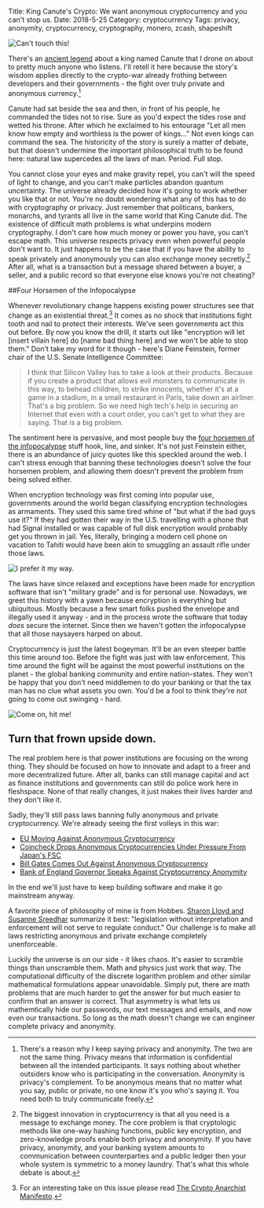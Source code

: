Title: King Canute's Crypto: We want anonymous cryptocurrency and you can't stop us.
Date: 2018-5-25
Category: cryptocurrency
Tags: privacy, anonymity, cryptocurrency, cryptography, monero, zcash, shapeshift 

![Can't touch this!](/images/you-cant-touch-this.jpg)

There's an [ancient legend](https://en.wikipedia.org/wiki/King_Canute_and_the_tide) about a king named Canute that I drone on about to pretty much anyone who listens. I'll retell it here because the story's wisdom applies directly to the crypto-war already frothing between developers and their governments - the fight over truly private and anonymous currency.[^1] 

Canute had sat beside the sea and then, in front of his people, he commanded the tides not to rise. Sure as you'd expect the tides rose and wetted his throne. After which he exclaimed to his entourage "Let all men know how empty and worthless is the power of kings..." Not even kings can command the sea. The historicity of the story is surely a matter of debate, but that doesn't undermine the important philosophical truth to be found here: natural law supercedes all the laws of man. Period. Full stop.

You cannot close your eyes and make gravity repel, you can't will the speed of light to change, and you can't make particles abandon quantum uncertainty. The universe already decided how it's going to work whether you like that or not. You're no doubt wondering what any of this has to do with cryptography or privacy. Just remember that politicans, bankers, monarchs, and tyrants all live in the same world that King Canute did. The existence of difficult math problems is what underpins modern cryptography. I don't care how much money or power you have, you can't escape math. This universe respects privacy even when powerful people don't want to. It just happens to be the case that if you have the ability to speak privately and anonymously you can also exchange money secretly.[^2] After all, what is a transaction but a message shared between a buyer, a seller, and a public record so that everyone else knows you're not cheating? 

##Four Horsemen of the Infopocalypse

Whenever revolutionary change happens existing power structures see that change as an existential threat.[^3] It comes as no shock that institutions fight tooth and nail to protect their interests. We've seen governments act this out before. By now you know the drill, it starts out like "encryption will let [insert villain here] do [name bad thing here] and we won't be able to stop them." Don't take my word for it though - here's Diane Feinstein, former chair of the U.S. Senate Intelligence Committee:

>I think that Silicon Valley has to take a look at their products. Because if you create a product that allows evil monsters to communicate in this way, to behead children, to strike innocents, whether it's at a game in a stadium, in a small restaurant in Paris, take down an airliner. That's a big problem. So we need high tech's help in securing an Internet that even with a court order, you can't get to what they are saying. That is a big problem.

The sentiment here is pervasive, and most people buy the [four horsemen of the infopocalypse](https://en.wikipedia.org/wiki/Four_Horsemen_of_the_Infocalypse) stuff hook, line, and sinker. It's not just Feinstein either, there is an abundance of juicy quotes like this speckled around the web. I can't stress enough that banning these technologies doesn't solve the four horsemen problem, and allowing them doesn't prevent the problem from being solved either.</rant>

When encryption technology was first coming into popular use, governments around the world began classifying encryption technologies as armaments. They used this same tired whine of "but what if the bad guys use it?" If they had gotten their way in the U.S. travelling with a phone that had Signal installed or was capable of full disk encryption would probably get you thrown in jail. Yes, literally, bringing a modern cell phone on vacation to Tahiti would have been akin to smuggling an assault rifle under those laws. 

![I prefer it my way.](/images/prefer-it-my-way.gif)

The laws have since relaxed and exceptions have been made for encryption software that isn't "military grade" and is for personal use. Nowadays, we greet this history with a yawn because encryption is everything but ubiquitous. Mostly because a few smart folks pushed the envelope and illegally used it anyway - and in the process wrote the software that today *does* secure the internet. Since then we haven't gotten the infopocalypse that all those naysayers harped on about.

Cryptocurrency is just the latest bogeyman. It'll be an even steeper battle this time around too. Before the fight was just with law enforcement. This time around the fight will be against the most powerful institutions on the planet - the global banking community and entire nation-states. They won't be happy that you don't need middlemen to do your banking or that the tax man has no clue what assets you own. You'd be a fool to think they're not going to come out swinging - hard. 

![Come on, hit me!](/images/hit-me.gif)

## Turn that frown upside down.

The real problem here is that power institutions are focusing on the wrong thing. They should be focused on how to innovate and adapt to a freer and more decentralized future. After all, banks can still manage capital and act as finance institutions and governments can still do police work here in fleshspace. None of that really changes, it just makes their lives harder and they don't like it.

Sadly, they'll still pass laws banning fully anonymous and private cryptocurrency. We're already seeing the first volleys in this war:

* [EU Moving Against Anonymous Cryptocurrency](https://www.ethnews.com/european-union-moves-against-cryptocurrency-anonymity)
* [Coincheck Drops Anonymous Cryptocurrencies Under Pressure From Japan's FSC](https://news.bitcoin.com/coincheck-drops-anonymous-monero-dash-zcash/)
* [Bill Gates Comes Out Against Anonymous Cryptocurrency](https://cryptocurrencynews.com/daily-news/crypto-news/cryptocurrency-anonymity-criminal-bill-gates/)
* [Bank of England Governor Speaks Against Cryptocurrency Anonymity](https://www.bloomberg.com/news/articles/2018-01-30/carney-says-cryptocurrency-transactions-shouldn-t-be-anonymous)

In the end we'll just have to keep building software and make it go mainstream anyway. 

A favorite piece of philosophy of mine is from Hobbes. [Sharon Lloyd and Susanne Sreedhar](https://plato.stanford.edu/entries/hobbes-moral/) summarize it best: "legislation without interpretation and enforcement will not serve to regulate conduct." Our challenge is to make all laws restricting anonymous and private exchange completely unenforceable.

Luckily the universe is on our side - it likes chaos. It's easier to scramble things than unscramble them. Math and physics just work that way. The computational difficulty of the discrete logarithm problem and other similar mathematical formulations appear unavoidable. Simply put, there are math problems that are much harder to get the answer for but much easier to confirm that an answer is correct. That asymmetry is what lets us mathemtically hide our passwords, our text messages and emails, and now even our transactions. So long as the math doesn't change we can engineer complete privacy and anonymity.

[^1]: There's a reason why I keep saying privacy and anonymity. The two are not the same thing. Privacy means that information is confidential between all the intended participants. It says nothing about whether outsiders know who is participating in the conversation. Anonymity is privacy's complement. To be anonymous means that no matter what you say, public or private, no one know it's you who's saying it. You need both to truly communicate freely.

[^2]: The biggest innovation in cryptocurrency is that all you need is a message to exchange money. The core problem is that cryptologic methods like one-way hashing functions, public key encryption, and zero-knowledge proofs enable both privacy and anonymity. If you have privacy, anonymity, and your banking system amounts to communication between counterparties and a public ledger then your whole system is symmetric to a money laundry. That's what this whole debate is about.

[^3]: For an interesting take on this issue please read [The Crypto Anarchist Manifesto](http://groups.csail.mit.edu/mac/classes/6.805/articles/crypto/cypherpunks/may-crypto-manifesto.html).

